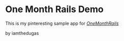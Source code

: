 # One Month Rails Demo

This is my pinteresting sample app for [*OneMonthRails*](http://onemonthrails.com)

by iamthedugas